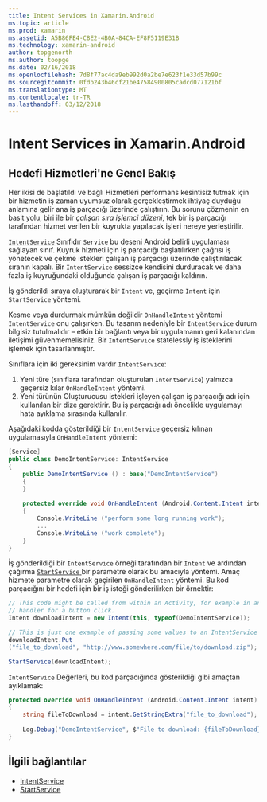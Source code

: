 ```yaml
---
title: Intent Services in Xamarin.Android
ms.topic: article
ms.prod: xamarin
ms.assetid: A5B86FE4-C8E2-4B0A-84CA-EF8F5119E31B
ms.technology: xamarin-android
author: topgenorth
ms.author: toopge
ms.date: 02/16/2018
ms.openlocfilehash: 7d8f77ac4da9eb992d0a2be7e623f1e33d57b99c
ms.sourcegitcommit: 0fdb243b46cf21be47584900805cadcd077121bf
ms.translationtype: MT
ms.contentlocale: tr-TR
ms.lasthandoff: 03/12/2018
---
```

# <a name="intent-services-in-xamarinandroid"></a>Intent Services in Xamarin.Android

## <a name="intent-services-overview"></a>Hedefi Hizmetleri'ne Genel Bakış

Her ikisi de başlatıldı ve bağlı Hizmetleri performans kesintisiz tutmak için bir hizmetin iş zaman uyumsuz olarak gerçekleştirmek ihtiyaç duyduğu anlamına gelir ana iş parçacığı üzerinde çalıştırın. Bu sorunu çözmenin en basit yolu, biri ile bir _çalışan sıra işlemci düzeni_, tek bir iş parçacığı tarafından hizmet verilen bir kuyrukta yapılacak işleri nereye yerleştirilir. 

[ `IntentService` ](https://developer.xamarin.com/api/type/Android.App.IntentService/) Sınıfıdır `Service` bu deseni Android belirli uygulaması sağlayan sınıf. Kuyruk hizmeti için iş parçacığı başlatılırken çağrısı iş yönetecek ve çekme istekleri çalışan iş parçacığı üzerinde çalıştırılacak sıranın kapalı. Bir `IntentService` sessizce kendisini durduracak ve daha fazla iş kuyruğundaki olduğunda çalışan iş parçacığı kaldırın.
 
İş gönderildi sıraya oluşturarak bir `Intent` ve, geçirme `Intent` için `StartService` yöntemi.

Kesme veya durdurmak mümkün değildir `OnHandleIntent` yöntemi `IntentService` onu çalışırken. Bu tasarım nedeniyle bir `IntentService` durum bilgisiz tutulmalıdır &ndash; etkin bir bağlantı veya bir uygulamanın geri kalanından iletişimi güvenmemelisiniz. Bir `IntentService` statelessly iş isteklerini işlemek için tasarlanmıştır.

Sınıflara için iki gereksinim vardır `IntentService`:

1. Yeni türe (sınıflara tarafından oluşturulan `IntentService`) yalnızca geçersiz kılar `OnHandleIntent` yöntemi.
2. Yeni türünün Oluşturucusu istekleri işleyen çalışan iş parçacığı adı için kullanılan bir dize gerektirir. Bu iş parçacığı adı öncelikle uygulamayı hata ayıklama sırasında kullanılır.

Aşağıdaki kodda gösterildiği bir `IntentService` geçersiz kılınan uygulamasıyla `OnHandleIntent` yöntemi:

```csharp
[Service]
public class DemoIntentService: IntentService
{
    public DemoIntentService () : base("DemoIntentService")
    {
    }
    
    protected override void OnHandleIntent (Android.Content.Intent intent)
    {
        Console.WriteLine ("perform some long running work");
        ...
        Console.WriteLine ("work complete");
    }
}
```

İş gönderildiği bir `IntentService` örneği tarafından bir `Intent` ve ardından çağırma [ `StartService` ](https://developer.xamarin.com/api/member/Android.Content.Context.StartService/p/Android.Content.Intent/) bir parametre olarak bu amacıyla yöntemi. Amaç hizmete parametre olarak geçirilen `OnHandleIntent` yöntemi. Bu kod parçacığını bir hedefi için bir iş isteği gönderilirken bir örnektir: 

```csharp
// This code might be called from within an Activity, for example in an event
// handler for a button click.
Intent downloadIntent = new Intent(this, typeof(DemoIntentService));

// This is just one example of passing some values to an IntentService via the Intent:
downloadIntent.Put
("file_to_download", "http://www.somewhere.com/file/to/download.zip");

StartService(downloadIntent);
```

`IntentService` Değerleri, bu kod parçacığında gösterildiği gibi amaçtan ayıklamak:  

```csharp
protected override void OnHandleIntent (Android.Content.Intent intent)
{
    string fileToDownload = intent.GetStringExtra("file_to_download");
    
    Log.Debug("DemoIntentService", $"File to download: {fileToDownload}.");
}
```


## <a name="related-links"></a>İlgili bağlantılar

- [IntentService](https://developer.xamarin.com/api/type/Android.App.IntentService/)
- [StartService](https://developer.xamarin.com/api/member/Android.Content.Context.StartService/p/Android.Content.Intent/)
